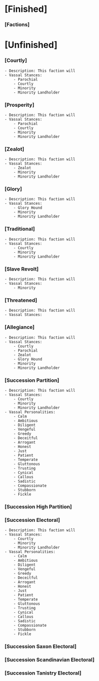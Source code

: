 # [Finished]

### [Factions]

# [Unfinished]

### [Courtly]
	- Description: This faction will  
	- Vassal Stances:
		- Parochial
		- Courtly
		- Minority
		- Minority Landholder

### [Prosperity]
	- Description: This faction will  
	- Vassal Stances:
		- Parochial
		- Courtly
		- Minority
		- Minority Landholder

### [Zealot]
	- Description: This faction will  
	- Vassal Stances:
		- Zealot
		- Minority
		- Minority Landholder

### [Glory]
	- Description: This faction will  
	- Vassal Stances:
		- Glory Hound
		- Minority
		- Minority Landholder

### [Traditional]
	- Description: This faction will  
	- Vassal Stances:
		- Courtly
		- Minority
		- Minority Landholder

### [Slave Revolt]
	- Description: This faction will  
	- Vassal Stances:
		- Minority

### [Threatened]
	- Description: This faction will  
	- Vassal Stances:

### [Allegiance]
	- Description: This faction will  
	- Vassal Stances:
		- Courtly
		- Parochial
		- Zealot
		- Glory Hound
		- Minority
		- Minority Landholder

### [Succession Partition]
	- Description: This faction will  
	- Vassal Stances:
		- Courtly
		- Minority
		- Minority Landholder
	- Vassal Personalities:
		- Calm
		- Ambitious
		- Diligent
		- Vengeful
		- Greedy
		- Deceitful
		- Arrogant
		- Honest
		- Just
		- Patient
		- Temperate
		- Gluttonous
		- Trusting
		- Cynical
		- Callous
		- Sadistic
		- Compassionate
		- Stubborn
		- Fickle 

### [Succession High Partition]

### [Succession Electoral]
	- Description: This faction will  
	- Vassal Stances:
		- Courtly
		- Minority
		- Minority Landholder
	- Vassal Personalities:
		- Calm
		- Ambitious
		- Diligent
		- Vengeful
		- Greedy
		- Deceitful
		- Arrogant
		- Honest
		- Just
		- Patient
		- Temperate
		- Gluttonous
		- Trusting
		- Cynical
		- Callous
		- Sadistic
		- Compassionate
		- Stubborn
		- Fickle

### [Succession Saxon Electoral]

### [Succession Scandinavian Electoral]

### [Succession Tanistry Electoral]

